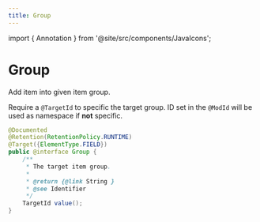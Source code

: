 ```yaml
---
title: Group
---
```


import { Annotation } from '@site/src/components/JavaIcons';

# Group <Annotation/>

Add item into given item group.

Require a `@TargetId` to specific the target group.
ID set in the `@ModId` will be used as namespace if **not** specific.

```java
@Documented
@Retention(RetentionPolicy.RUNTIME)
@Target({ElementType.FIELD})
public @interface Group {
    /**
     * The target item group.
     *
     * @return {@link String }
     * @see Identifier
     */
    TargetId value();
}
```